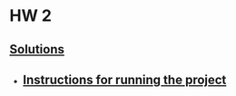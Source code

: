 # HW 2

## [Solutions](https://www.mathcha.io/editor/GDrDpSE5SOVhJy8pgGUjX2wLWCxONXq6upPeZyL)

- ## [Instructions for running the project](https://github.com/br4ch1st0chr0n3/TM/blob/master/README.md)

